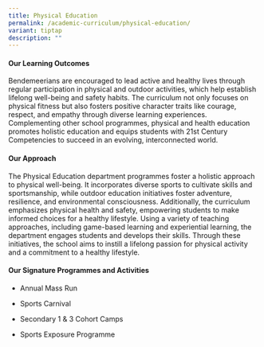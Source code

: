 ```yaml
---
title: Physical Education
permalink: /academic-curriculum/physical-education/
variant: tiptap
description: ""
---
```

<h4><strong>Our Learning Outcomes</strong></h4>
<p>Bendemeerians are encouraged to lead active and healthy lives through
regular participation in physical and outdoor activities, which help establish
lifelong well-being and safety habits. The curriculum not only focuses
on physical fitness but also fosters positive character traits like courage,
respect, and empathy through diverse learning experiences. Complementing
other school programmes, physical and health education promotes holistic
education and equips students with 21st Century Competencies to succeed
in an evolving, interconnected world.</p>
<h4><strong>Our Approach</strong></h4>
<p>The Physical Education department programmes foster a holistic approach
to physical well-being. It incorporates diverse sports to cultivate skills
and sportsmanship, while outdoor education initiatives foster adventure,
resilience, and environmental consciousness. Additionally, the curriculum
emphasizes physical health and safety, empowering students to make informed
choices for a healthy lifestyle. Using a variety of teaching approaches,
including game-based learning and experiential learning, the department
engages students and develops their skills. Through these initiatives,
the school aims to instill a lifelong passion for physical activity and
a commitment to a healthy lifestyle.</p>
<h4><strong>Our Signature Programmes and Activities</strong></h4>
<ul data-tight="true" class="tight">
<li>
<p>Annual Mass Run</p>
</li>
<li>
<p>Sports Carnival</p>
</li>
<li>
<p>Secondary 1 &amp; 3 Cohort Camps</p>
</li>
<li>
<p>Sports Exposure Programme</p>
</li>
</ul>
<p></p>